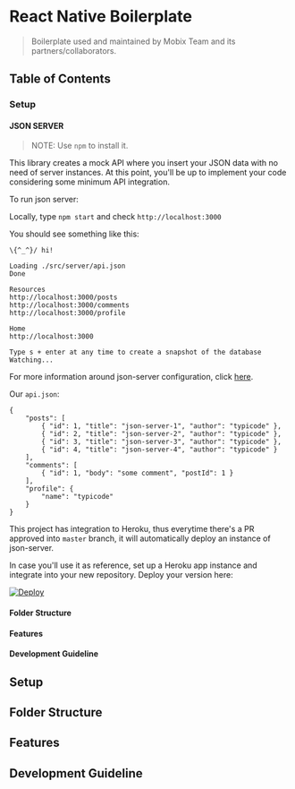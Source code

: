 # React Native Boilerplate
> Boilerplate used and maintained by Mobix Team and its partners/collaborators.

## Table of Contents

### Setup

#### JSON SERVER
> NOTE: Use `npm` to install it.

This library creates a mock API where you insert your JSON data with no need of server instances. At this point, you'll be up to implement your code considering some minimum API integration.

To run json server:

Locally, type `npm start` and check `http://localhost:3000`

You should see something like this: 

```
\{^_^}/ hi!

Loading ./src/server/api.json
Done

Resources
http://localhost:3000/posts
http://localhost:3000/comments
http://localhost:3000/profile

Home
http://localhost:3000

Type s + enter at any time to create a snapshot of the database
Watching...
```

For more information around json-server configuration, click [here](https://github.com/typicode/json-server "Json-Server Github Page").

Our `api.json`: 
```
{
    "posts": [
        { "id": 1, "title": "json-server-1", "author": "typicode" },
        { "id": 2, "title": "json-server-2", "author": "typicode" },
        { "id": 3, "title": "json-server-3", "author": "typicode" },
        { "id": 4, "title": "json-server-4", "author": "typicode" }
    ],
    "comments": [
        { "id": 1, "body": "some comment", "postId": 1 }
    ],
    "profile": { 
        "name": "typicode" 
    }
}
```

This project has integration to Heroku, thus everytime there's a PR approved into `master` branch, it will automatically deploy an instance of json-server.

In case you'll use it as reference, set up a Heroku app instance and integrate into your new repository. Deploy your version here:

[![Deploy](https://www.herokucdn.com/deploy/button.svg)](https://heroku.com/deploy?template=https://github.com/mobixsoftwarestudio/react-native-redux-boilerplate.git)


#### Folder Structure
#### Features
#### Development Guideline

## Setup

## Folder Structure

## Features

## Development Guideline
